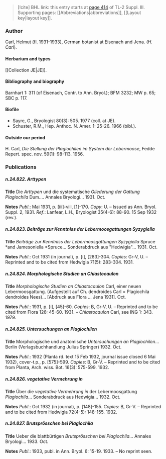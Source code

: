 > [!cite] BHL link: this entry starts at [page 414](https://www.biodiversitylibrary.org/item/103861#page/424/mode/1up) of TL-2 Suppl. III.
> Supporting pages: [[Abbreviations|abbreviations]], [[Layout key|layout key]].

### Author

Carl, Helmut (fl. 1931-1933), German botanist at Eisenach and Jena. (*H. Carl*).

#### Herbarium and types

[[Collection JE|JE]].

#### Bibliography and biography

Barnhart 1: 311 (of Eisenach, Contr. to Ann. Bryol.); BFM 3232; MW p. 65; SBC p. 117.

#### Biofile

- Sayre, G., Bryologist 80(3): 505. 1977 (coll. at JE).
- Schuster, R.M., Hep. Anthoc. N. Amer. 1: 25-26. 1966 (bibl.).

#### Outside our period

H. Carl, *Die Stellung der Plagiochilen im System der Lebermoose*, Fedde Repert. spec. nov. 59(1): 98-113. 1956.

### Publications

##### n.24.822. Arttypen

**Title**
Die *Arttypen* und die systematische *Gliederung der Gattung Plagiochila* Dum.... Annales Bryologi... 1931. Oct.

**Notes**
*Publ*.: Mai 1931, p. \[iii\]-viii, \[1\]-170. *Copy*: U. – Issued as Ann. Bryol. Suppl. 2, 1931.
*Ref*.: Lanfear, L.H., Bryologist 35(4-6): 88-90. 15 Sep 1932 (rev.).

##### n.24.823. Beiträge zur Kenntniss der Lebermoosgattungen Syzygiella

**Title**
*Beiträge zur Kenntniss der Lebermoosgattungen Syzygiella* Spruce *and Jamesoniella *Spruce... Sonderabdruck aus "Hedwigia"... 1931. Oct.

**Notes**
*Publ*.: Oct 1931 (in journal), p. \[i\], \[283\]-304. *Copies*: Gr-V, U. – Reprinted and to be cited from Hedwigia 71(5): 283-304. 1931.

##### n.24.824. Morphologische Studien an Chiastocaulon

**Title**
*Morphologische Studien an Chiastocaulon* Carl, einer neuen Lebermoosgattung. (Aufgestellt auf Ch. dendroides Carl = Plagiochila dendroides Nees)... \[Abdruck aus Flora ... Jena 1931\]. Oct.

**Notes**
*Publ*.: 1931, p. \[i\], \[45\]-60. *Copies*: B, Gr-V, U. – Reprinted and to be cited from Flora 126: 45-60. 1931. – *Chiastocaulon* Carl, see ING 1: 343. 1979.

##### n.24.825. Untersuchungen an Plagiochilen

**Title**
Morphologische und anatomische *Untersuchungen an Plagiochilen*... Berlin (Verlagsbuchhandlung Julius Springer) 1932. Oct.

**Notes**
*Publ*.: 1932 (Planta rd. text 15 Feb 1932, journal issue closed 6 Mai 1932), cover-t.p., p. \[575\]-599. *Copies*: B, Gr-V. – Reprinted and to be cited from Planta, Arch. wiss. Bot. 16(3): 575-599. 1932.

##### n.24.826. vegetative Vermehrung in

**Title**
Über die *vegetative Vermehrung in* der Lebermoosgattung *Plagiochila*... Sonderabdruck aus Hedwigia... 1932. Oct.

**Notes**
*Publ*.: Oct 1932 (in journal), p. \[148\]-155. *Copies*: B, Gr-V. – Reprinted and to be cited from Hedwigia 72(4-5): 148-155. 1932.

##### n.24.827. Brutsprösschen bei Plagiochila

**Title**
Ueber die blattbürtigen *Brutsprösschen bei Plagiochila*... Annales Bryologi... 1933. Oct.

**Notes**
*Publ*.: 1933, publ. in Ann. Bryol. 6: 15-19. 1933. – No reprint seen.

